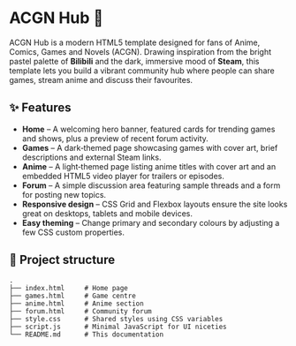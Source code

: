 # ACGN Hub 🌟

ACGN Hub is a modern HTML5 template designed for fans of Anime, Comics, Games and Novels (ACGN). Drawing inspiration from the bright pastel palette of **Bilibili** and the dark, immersive mood of **Steam**, this template lets you build a vibrant community hub where people can share games, stream anime and discuss their favourites.

## ✨ Features

- **Home** – A welcoming hero banner, featured cards for trending games and shows, plus a preview of recent forum activity.
- **Games** – A dark‑themed page showcasing games with cover art, brief descriptions and external Steam links.
- **Anime** – A light‑themed page listing anime titles with cover art and an embedded HTML5 video player for trailers or episodes.
- **Forum** – A simple discussion area featuring sample threads and a form for posting new topics.
- **Responsive design** – CSS Grid and Flexbox layouts ensure the site looks great on desktops, tablets and mobile devices.
- **Easy theming** – Change primary and secondary colours by adjusting a few CSS custom properties.

## 📂 Project structure

```text
.
├── index.html     # Home page
├── games.html     # Game centre
├── anime.html     # Anime section
├── forum.html     # Community forum
├── style.css      # Shared styles using CSS variables
├── script.js      # Minimal JavaScript for UI niceties
└── README.md      # This documentation

